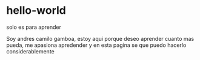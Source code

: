 # hello-world
solo es para aprender

Soy andres camilo gamboa, estoy aqui porque deseo aprender cuanto mas pueda, me apasiona apredender y en esta pagina se que puedo hacerlo considerablemente
